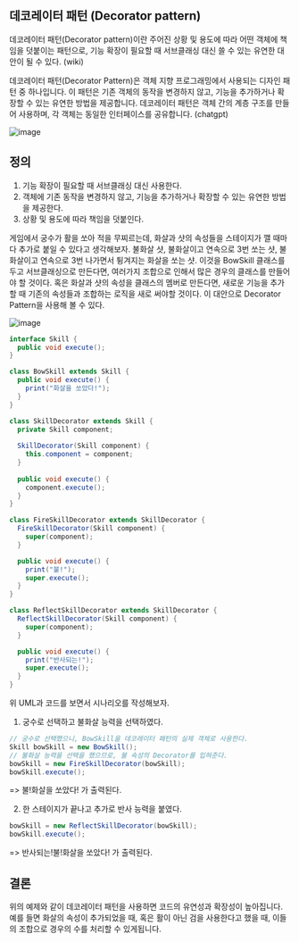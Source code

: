 ## 데코레이터 패턴 (Decorator pattern) 

데코레이터 패턴(Decorator pattern)이란 주어진 상황 및 용도에 따라 어떤 객체에 책임을 덧붙이는 패턴으로, 기능 확장이 필요할 때 서브클래싱 대신 쓸 수 있는 유연한 대안이 될 수 있다. (wiki)

데코레이터 패턴(Decorator Pattern)은 객체 지향 프로그래밍에서 사용되는 디자인 패턴 중 하나입니다. 이 패턴은 기존 객체의 동작을 변경하지 않고, 기능을 추가하거나 확장할 수 있는 유연한 방법을 제공합니다. 데코레이터 패턴은 객체 간의 계층 구조를 만들어 사용하며, 각 객체는 동일한 인터페이스를 공유합니다. (chatgpt)

![image](https://github.com/sjdy92/design_pattern/assets/11484867/63da1531-39e3-4a3d-a03f-0d37bfeb3877)

## 정의
1. 기능 확장이 필요할 때 서브클래싱 대신 사용한다.
2. 객체에 기존 동작을 변경하지 않고, 기능을 추가하거나 확장할 수 있는 유연한 방법을 제공한다.
3. 상황 및 용도에 따라 책임을 덧붙인다.

 게임에서 궁수가 활을 쏘아 적을 무찌르는데, 화살과 샷의 속성들을 스테이지가 깰 때마다 추가로 붙일 수 있다고 생각해보자. 불화살 샷, 불화살이고 연속으로 3번 쏘는 샷, 불화살이고 연속으로 3번 나가면서 튕겨지는 화살을 쏘는 샷. 이것을 BowSkill 클래스를 두고 서브클래싱으로 만든다면, 여러가지 조합으로 인해서 많은 경우의 클래스를 만들어야 할 것이다. 혹은 화살과 샷의 속성을 클래스의 멤버로 만든다면, 새로운 기능을 추가할 때 기존의 속성들과 조합하는 로직을 새로 써야할 것이다. 이 대안으로 Decorator Pattern을 사용해 볼 수 있다.

 ![image](https://github.com/sjdy92/design_pattern/assets/11484867/f48ad526-1be7-46a7-931c-f8b59c3c5d31)


```java
interface Skill {
  public void execute();
}

class BowSkill extends Skill {
  public void execute() {
    print("화살을 쏘았다!");
  }
}

class SkillDecorator extends Skill {
  private Skill component;
  
  SkillDecorator(Skill component) {
    this.component = component;
  }
  
  public void execute() {
    component.execute();
  }
}

class FireSkillDecorator extends SkillDecorator {
  FireSkillDecorator(Skill component) {
    super(component);
  }

  public void execute() {
    print("불!");
    super.execute();
  }
}

class ReflectSkillDecorator extends SkillDecorator {
  ReflectSkillDecorator(Skill component) {
    super(component);
  }

  public void execute() {
    print("반사되는!"); 
    super.execute();
  }
}
```

위 UML과 코드를 보면서 시나리오를 작성해보자. 

1. 궁수로 선택하고 불화살 능력을 선택하였다.
```java
// 궁수로 선택했으니, BowSkill을 데코레이터 패턴의 실제 객체로 사용한다.
Skill bowSkill = new BowSkill();
// 불화살 능력을 선택을 했으므로, 불 속성의 Decorator를 입혀준다.
bowSkill = new FireSkillDecorator(bowSkill);
bowSkill.execute();
```
=> 불!화살을 쏘았다! 가 출력된다.

2. 한 스테이지가 끝나고 추가로 반사 능력을 붙였다.
```java
bowSkill = new ReflectSkillDecorator(bowSkill);
bowSkill.execute();
```
=> 반사되는!불!화살을 쏘았다! 가 출력된다.


## 결론
위의 예제와 같이 데코레이터 패턴을 사용하면 코드의 유연성과 확장성이 높아집니다. 예를 들면 화살의 속성이 추가되었을 때, 혹은 활이 아닌 검을 사용한다고 했을 때, 이들의 조합으로 경우의 수를 처리할 수 있게됩니다. 
